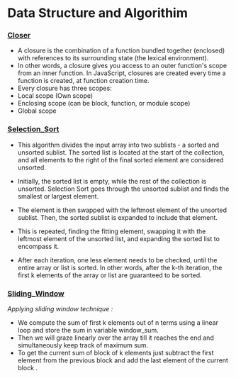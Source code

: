 # Data Structure and Algorithim

### [Closer](https://github.com/KManishY/DSA-All-Topic/blob/master/closers.js)

- A closure is the combination of a function bundled together (enclosed) with references to its surrounding state (the lexical environment).
- In other words, a closure gives you access to an outer function's scope from an inner function. In JavaScript, closures are created every time a function is created, at function creation time.
- Every closure has three scopes:
- Local scope (Own scope)
- Enclosing scope (can be block, function, or module scope)
- Global scope

### [Selection_Sort](https://github.com/KManishY/DSA-All-Topic/blob/master/selectionSort.js)

- This algorithm divides the input array into two sublists - a sorted and unsorted sublist. The sorted list is located at the start of the collection, and all elements to the right of the final sorted element are considered unsorted.

- Initially, the sorted list is empty, while the rest of the collection is unsorted. Selection Sort goes through the unsorted sublist and finds the smallest or largest element.

- The element is then swapped with the leftmost element of the unsorted sublist. Then, the sorted sublist is expanded to include that element.

- This is repeated, finding the fitting element, swapping it with the leftmost element of the unsorted list, and expanding the sorted list to encompass it.

- After each iteration, one less element needs to be checked, until the entire array or list is sorted. In other words, after the k-th iteration, the first k elements of the array or list are guaranteed to be sorted.

### [Sliding_Window](https://github.com/KManishY/DSA-All-Topic/blob/master/SlidingWindow.js)

*Applying sliding window technique :*

- We compute the sum of first k elements out of n terms using a linear loop and store the sum in variable window_sum.
- Then we will graze linearly over the array till it reaches the end and simultaneously keep track of maximum sum.
- To get the current sum of block of k elements just subtract the first element from the previous block and add the last element of the current block .